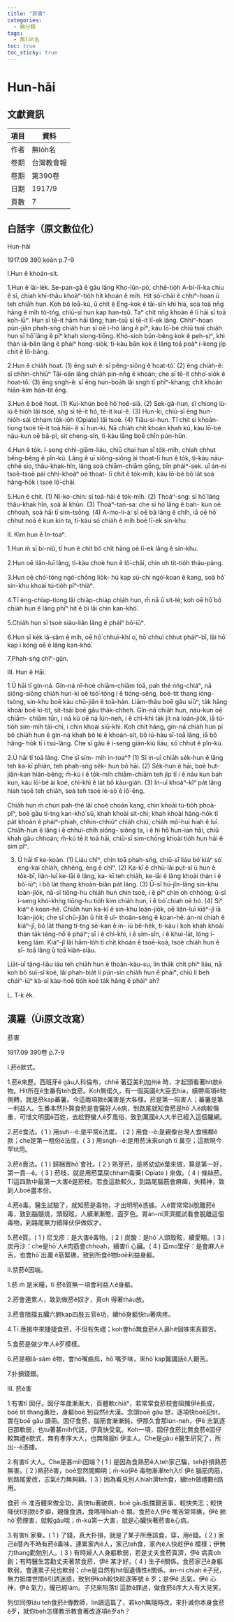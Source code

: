 ```yaml
---
title: "菸害"
categories:
  - 無分類
tags:
  - 無lo̍h名
toc: true
toc_sticky: true
---
```


# Hun-hāi

## 文獻資訊

| 項目 | 資料 |
|---|---|
| 作者 | 無lo̍h名 |
| 卷期 | 台灣教會報 |
| 卷期 | 第390卷 |
| 日期 | 1917/9 |
| 頁數 | 7 |

## 白話字（原文數位化）

Hun-hāi

1917.09 390 koàn p.7-9

I.Hun ê khoán-sit.

1.Hun ê lâi-le̍k. Se-pan-gâ ê gâu lâng Kho-lûn-pò͘, chhē-tio̍h A-bí-lī-ka chiu ê sî, chiah khí-thâu khoàⁿ-tio̍h hit khoán ê mi̍h. Hit só͘-chāi ê chhiⁿ-hoan ū teh chia̍h hun. Koh bô loā-kú, ū chi̍t ê Eng-kok ê tāi-sîn khì hia, soà toà nn̄g hāng ê mi̍h tò-tńg, chiū-sī hun kap han-tsû. Taⁿ chit nn̄g khoán ê lī hāi sī toā koh-iūⁿ. Hun sī tē-it hām hāi lâng; han-tsû sī tē-it lī-ek lâng. Chhiⁿ-hoan pún-jiân phah-sǹg chia̍h hun sī oē i-hó lâng ê pīⁿ, kàu lō͘-bé chiū tsai chia̍h hun sī hō͘ lâng ê pīⁿ khah siong-tiōng. Khó-sioh bûn-bêng kok ê peh-sìⁿ, khì thàn iá-bân lâng ê pháiⁿ hong-sio̍k, tì-kàu bān kok ê lâng toā poàⁿ í-keng ji̍p chit ê lô-bāng.

2.Hun ê chia̍h hoat. (1) ēng suh ê: sī pêng-siông ê hoat-tō͘. (2) ēng chia̍h-ê: sī chhin-chhiūⁿ Tâi-oân lâng chia̍h pin-nn̂g ê khoán; che sī tē-it chho͘-sio̍k ê hoat-tō͘. (3) ēng sngh-ê: sī ēng hun-boa̍h lâi sngh tī phīⁿ-khang; chit khoán hiān-kim hán-tit ēng.

3.Hun ê boē hoat. (1) Kui-khún boē hō͘ hoē-siā. (2) Sek-gâ-hun, sī chiong iù-iù ê hio̍h lâi tsoè, sǹg sī tē-it hó, tē-it kuì-ê. (3) Hun-ki, chiū-sī ēng hun-hio̍h-sái chham to̍k-io̍h (Opiate) lâi tsoè. (4) Tiâu-si-hun. Tī chit sì khoán-tiong tsoè tē-it toā hāi- ê sī hun-ki. Nā chia̍h chit khoán khah kú, kàu lō͘-bé náu-kun oē bâ-pì, sit cheng-sîn, tì-kàu lâng boē chīn pún-hūn.

4.Hun ê to̍k. I-seng chhì-giām-liáu, chiū chai hun sī to̍k-mi̍h, chiah chhut bêng-bêng ê pîn-kù. Lâng ê uī siông-siông ài thoat-lī hun ê to̍k, tì-kàu náu-chhé sio, thâu-khak-hîn, lâng soà chiām-chiām gōng, bīn pháiⁿ-sek. uī án-ni tsoē-tsoē pái chhì-khoàⁿ oē thoat- lī chit ê to̍k-mi̍h, kàu lō͘-bé bô la̍t soà hâng-ho̍k i tsoè lô͘-châi.

5.Hun ê chit. (1) Nî-ko-chín: sī toā-hāi ê to̍k-mi̍h. (2) Thoàⁿ-sng: sī hō͘ lâng thâu-khak hîn, soà ài khùn. (3) Thoàⁿ-tan-sa: che sī hō͘ lâng ê bah- kun oē chhoah, soà hāi tī sim-tsōng. (4) A-mo-lí-á: sī oē bâ lâng ê chi̍h, iā oē hō͘ chhut noā ê kun kín ta, tì-kàu só͘ chia̍h ê mi̍h boē lī-ek sin-khu.

II. Kìm hun ê In-toaⁿ.

1.Hun m̄ sī bí-niû, tī hun ê chit bô chi̍t hāng oē lī-ek lâng ê sin-khu.

2.Hun oē liân-luī lâng, tì-kàu choè hun ê lô͘-châi, chin oh tit-tio̍h tháu-pàng.

3.Hun oē chó͘-tòng ngó͘-chōng lio̍k- hú kap sù-chi ngó͘-koan ê kang, soà hō͘ sin-khu khoài tú-tio̍h pīⁿ-thiàⁿ.

4.Tī èng-chiap-tiong lâi chia̍p-chia̍p chia̍h hun, m̄ nā ū sit-lé; koh oē hō͘ bô chia̍h hun ê lâng phīⁿ hit ê bī lâi chin kan-khó͘.

5.Chia̍h hun sī tsoè siàu-liân lâng ê pháiⁿ bô͘-iūⁿ.

6.Hun sī ke̍k lâ-sâm ê mi̍h, oē hō͘ chhuì-khí o͘, hō͘ chhuì chhut pháiⁿ-bī, lâi hō͘ kap i kóng oē ê lâng kan-khó͘.

7.Phah-sńg chîⁿ-gûn.

III. Hun ê Hāi.

1.Ū hāi tī gín-ná. Gín-ná nî-hoè chiām-chiām toā, pah thé nńg-chiáⁿ, nā siông-siông chia̍h hun-ki oē tsó͘-tòng i ê tióng-sêng, boē-tit thang ióng-tsòng, sin-khu boē kàu chū-jiân ê toā-hàn. Liām-thâu boē gâu siūⁿ, ta̍k hāng khoài boē kì-tit, si̍t-tsāi boē gâu tha̍k-chheh. Gín-ná chia̍h hun, náu-kun oē chiām- chiām tūn, i ná kú oē ná lún-neh, i ê chì-khì ta̍k ji̍t ná loán-jio̍k, iā tú-tio̍h sím-mi̍h tāi-chì, i chin khoài siū-khì. Koh chi̍t hāng, gín-ná chia̍h hun pí bô chia̍h hun ê gín-ná khah bô lé ê khoán-sit, bô iú-hàu sī-toā lâng, iā bô hâng- ho̍k tī i tsú-lâng. Che sī gâu ê i-seng gián-kiù liáu, só͘ chhut ê pîn-kù.

2.Ū hāi tī toā lâng. Che sī sím- mi̍h in-toaⁿ? (1) Sī in-uī chia̍h se̍k-hun ê lâng teh ka-kī phiàn, teh phah-sǹg se̍k- hun bô hāi. (2) Se̍k-hun ê hāi, boē hut- jiân-kan hián-bêng; m̄-kú i ê to̍k-mi̍h chiām-chiām teh ji̍p tī i ê náu kun bah kun, kàu lō͘-bé ài koé, chì-khì ê la̍t bô kàu-gia̍h. (3) In-uī khoàⁿ-kìⁿ pa̍t lâng hiah tsoē teh chia̍h, soà teh tsoè lé-sò͘ ê lō͘-ēng.

Chia̍h hun m̄ chún pah-thé lâi choè choân kang, chin khoài tú-tio̍h phoà- pīⁿ, boē gâu tí-tng kan-khó͘ sū, khah khoài sit-chì; khah khoài hâng-ho̍k tī pa̍t khoán ê pháiⁿ-phiah, chhin-chhiūⁿ chia̍h chiú, chia̍h mô͘-hui hiah ê luī. Chia̍h-hun ê lâng i ê chhuì-chi̍h siông- siông ta, i ê hì hō͘ hun-ian hāi, chiū khah gâu chhoán; m̄-kú tē it toā hāi, chiū-sī sim-chōng khoài tio̍h hun hāi ê sim pīⁿ.

3. Ū hāi tī ke-koàn. (1) Liáu chîⁿ, chin toā phah-sńg, chiū-sī liáu bó͘ kiáⁿ só͘ eng-kai chia̍h, chhēng, ēng ê chîⁿ. (2) Ka-kī ê chhù-lāi put-sî ū hun ê to̍k-bī, liân-luī ke-lāi ê lâng, ka- kī teh chia̍h, ke-lāi ê lâng khoài thàn i ê bô͘-iūⁿ; i bô la̍t thang khoàn-bián pa̍t lâng. (3) Ū-sî hū-jîn-lâng sin-khu loán-jio̍k, nā-sī tiōng-hu chia̍h hun chin tsoē, i ê pīⁿ chin oh chhòng; ū-sî i-seng khó͘-khǹg tiōng-hu tio̍h kìm chia̍h hun, i ê bó͘ chiah oē hó. (4) Siⁿ kiáⁿ ê koan-hē. Chia̍h hun ka-kī ê sin-khu loán-jio̍k, oē liân-luī kiáⁿ-jî iā loán-jio̍k; che sī chū-jiân ū hit ê uî- thoân-sèng ê koan-hē. án-ni chiah ê kiáⁿ-jî, bô la̍t thang tí-tng sè-kan ê ín- iú bê-he̍k, tì-kàu i koh khah khoài thàn ta̍k téng-hō ê pháiⁿ; sī i ê chì-khì, i ê sim-sîn, i ê khuì-la̍t, lóng í-keng lám. Kiáⁿ-jî lâi hām-lo̍h tī chit khoán ê tsoē-koà, tsoè chia̍h hun ê sī- toā lâng ū toā kiàn-siàu.

Lia̍t-uī tâng-liâu iáu teh chia̍h hun ê thoân-kàu-su, lín tha̍k chit phiⁿ liáu, nā koh bô suî-sî koé, lâi phah-bia̍t lí pún-sin chia̍h hun ê pháiⁿ, chiū lí beh cháiⁿ-iūⁿ kà-sī kàu-hoē tio̍h koé ta̍k hāng ê pháiⁿ ah?

L. T-k e̍k.

## 漢羅（Ùi原文改寫）

菸害

1917.09 390卷 p.7-9

I.菸ê款式。

1.菸ê來歷。西班牙ê gâu人科倫布，chhē 著亞美利加州ê 時，才起頭看著hit款ê物。Hit所在ê生番有teh食菸。Koh無偌久，有一個英國ê大臣去hia，續帶兩項ê物倒轉，就是菸kap蕃薯。今這兩項款ê厲害是大各樣。菸是第一陷害人；蕃薯是第一利益人。生番本然扑算食菸是會醫好人ê病，到路尾就知食菸是hō͘ 人ê病較傷重，可惜文明國ê百姓，去趁野蠻人ê歹風俗，致到萬國ê人大半已經入這個羅網。

2.菸ê食法。( 1 ) 用suh--ê:是平常ê法度。 ( 2 ) 用食--ê:是親像台灣人食檳榔ê款；che是第一粗俗ê法度。( 3 ) 用sngh--ê:是用菸沫來sngh tī 鼻空；這款現今罕tit用。

3.菸ê賣法。( 1 ) 歸梱賣hō͘ 會社。( 2 ) 熟芽菸，是將幼幼ê葉來做，算是第一好，第一貴--ê。( 3 ) 菸枝，就是用菸葉屎chham毒藥( Opiate ) 來做。( 4 ) 條絲菸。Tī這四款中最第一大害ê是菸枝。若食這款較久，到路尾腦筋會麻痺，失精神，致到人boē盡本份。

4.菸ê毒。醫生試驗了，就知菸是毒物，才出明明ê憑據。人ê胃常常ài脫離菸ê毒，致到腦髓燒，頭殼眩，人續漸漸憨，面歹色。胃án-ni濟濟擺試看會脫離這個毒物，到路尾無力續降伏伊做奴才。

5.菸ê質。( 1 ) 尼戈疹：是大害ê毒物。( 2 ) 炭酸：是hō͘ 人頭殼眩，續愛睏。( 3 ) 炭丹沙：che是hō͘ 人ê肉筋會chhoah，續害tī 心臟。( 4 ) 亞mo͘里仔：是會麻人ê舌，也會hō͘ 出瀾 ê筋緊礁，致到所食ê物boē利益身軀。

II.禁菸ê因端。

1.菸 m̄ 是米糧，tī 菸ê質無一項會利益人ê身軀。

2.菸會連累人，致到做菸ê奴才，真oh 得著tháu放。

3.菸會阻擋五臟六腑kap四肢五官ê功，續hō͘身軀快tu著病疼。

4.Tī 應接中來捷捷食菸，不但有失禮；koh會hō͘無食菸ê人鼻hit個味來真艱苦。

5.食菸是做少年人ê歹模樣。

6.菸是極lâ-sâm ê物，會hō͘嘴齒烏，hō͘ 嘴歹味，來hō͘ kap醫講話ê人艱苦。

7.扑損錢銀。

III. 菸ê害

1.有害tī 囡仔。囡仔年歲漸漸大，百體軟chiáⁿ，若常常食菸枝會阻擋伊ê長成，boē tit thang勇壯，身軀boē 到自然ê大漢。念頭boē gâu 想，逐項快boē記tit，實在boē gâu 讀冊。囡仔食菸，腦筋會漸漸鈍，伊那久會那lún-neh，伊ê 志氣逐日那軟弱，也tu著甚mih代誌，伊真快受氣。Koh一項，囡仔食菸比無食菸ê囡仔較無禮ê款式，無有孝序大人，也無降服tī 伊主人。Che是gâu ê醫生研究了，所出--ê憑據。

2.有害tī 大人。Che是甚mih因端？( 1 ) 是因為食熟菸ê人teh家己騙，teh扑損熟菸無害。( 2 )熟菸ê害，boē忽然間顯明；m̄-kú伊ê 毒物漸漸teh入tī 伊ê 腦筋肉筋，到路尾愛改，志氣ê力無夠額。( 3 ) 因為看見別人hiah濟teh食，續teh做禮數ê路用。

食菸 m̄ 准百體來做全功，真快tu著破病，boē gâu抵擋艱苦事，較快失志；較快降伏tī別款ê歹癖，親像食酒，食嗎啡hiah-ê 類。食菸ê人伊ê 嘴舌常常礁，伊ê 肺hō͘ 菸煙害，就較gâu喘；m̄-kú第一大害，就是心臟快著菸害ê心病。

3.有害tī 家眷。( 1 ) 了錢，真大扑損，就是了某子所應該食，穿，用ê錢。( 2 ) 家己ê厝內不時有菸ê毒味，連累家內ê人，家己teh食，家內ê人快趁伊ê 模樣；伊無力thang勸勉別人。( 3 ) 有時婦人人身軀軟弱，若是丈夫食菸真濟，伊ê 病真oh創；有時醫生苦勸丈夫著禁食菸，伊ê 某才好。( 4 ) 生子ê關係。食菸家己ê身軀軟弱，會連累子兒也軟弱；che是自然有hit個遺傳性ê關係。án-ni chiah ê子兒，無力抵擋世間ê引誘迷惑，致到伊koh較快趁逐等號 ê 歹；是伊ê 志氣，伊ê 心神，伊ê 氣力，攏已經lám。子兒來陷落tī 這款ê罪過，做食菸ê序大人有大見笑。

列位同僚iáu teh食菸ê傳教師，lín讀這篇了，若koh無隨時改，來扑滅你本身食菸ê歹，就你beh怎樣教示教會著改逐項ê歹ah？

